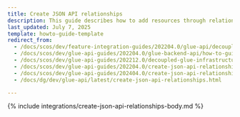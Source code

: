```yaml
---
title: Create JSON API relationships
description: This guide describes how to add resources through relationships
last_updated: July 7, 2025
template: howto-guide-template
redirect_from:
  - /docs/scos/dev/feature-integration-guides/202204.0/glue-api/decoupled-glue-infrastructure/glue-api-json-api-convention-integration.html
  - /docs/scos/dev/glue-api-guides/202204.0/glue-backend-api/how-to-guides/how-to-create-a-json-api-relationship.html
  - /docs/scos/dev/glue-api-guides/202212.0/decoupled-glue-infrastructure/how-to-guides/how-to-create-a-json-api-relationship.html
  - /docs/scos/dev/glue-api-guides/202204.0/create-json-api-relationships.html
  - /docs/scos/dev/glue-api-guides/202404.0/create-json-api-relationships.html
  - /docs/dg/dev/glue-api/latest/create-json-api-relationships.html

---
```


{% include integrations/create-json-api-relationships-body.md %}
